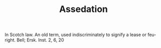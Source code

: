 ---
title: Assedation
letter: A
permalink: "/definitions/bld-assedation.html"
body: In Scotch law. An old term, used indiscriminately to signify a lease or feu-right.
  Bell; Ersk. Inst. 2, 6, 20
published_at: '2018-07-07'
source: Black's Law Dictionary 2nd Ed (1910)
layout: post
---